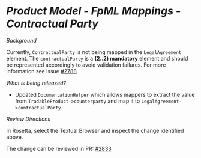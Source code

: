 # _Product Model - FpML Mappings - Contractual Party_

_Background_

Currently, `ContractualParty` is not being mapped in the `LegalAgreement` element. The `contractualParty` is a **(2..2) mandatory** element and should be represented accordingly to avoid validation failures. For more information see issue [#2788](https://github.com/finos/common-domain-model/issues/2788) .

_What is being released?_

- Updated `DocumentationHelper` which allows mappers to extract the value from `TradableProduct->counterparty` and map it to `LegalAgreement->contractualParty`.

_Review Directions_

In Rosetta, select the Textual Browser and inspect the change identified above.

The change can be reviewed in PR: [#2833](https://github.com/finos/common-domain-model/pull/2833)
